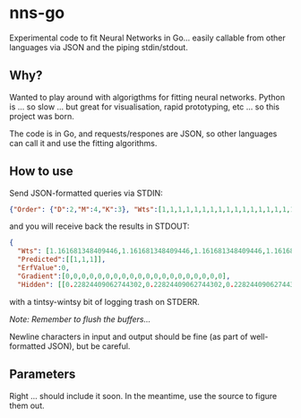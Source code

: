 # nns-go
Experimental code to fit Neural Networks in Go... easily callable from other languages via JSON and the piping stdin/stdout.

## Why?

Wanted to play around with algorigthms for fitting neural networks. Python is ... so slow ... but great for visualisation, rapid prototyping, etc ... so this project was born.

The code is in Go, and requests/respones are JSON, so other languages can call it and use the fitting algorithms.

## How to use

Send JSON-formatted queries via STDIN:
```json
{"Order": {"D":2,"M":4,"K":3}, "Wts":[1,1,1,1,1,1,1,1,1,1,1,1,1,1,1,1,1,1,1,1], "ShouldFit": true}
```
and you will receive back the results in STDOUT:
```JSON
{
  "Wts": [1.161681348409446,1.161681348409446,1.161681348409446,1.161681348409446,1.161681348409446,1.161681348409446,1.161681348409446,1.161681348409446,1.095318609619859,1.095318609619859,1.095318609619859,1.095318609619859,1.095318609619859,1.095318609619859,1.095318609619859,1.095318609619859,1.095318609619859,1.095318609619859,1.095318609619859,1.095318609619859],
  "Predicted":[[1,1,1]],
  "ErfValue":0,
  "Gradient":[0,0,0,0,0,0,0,0,0,0,0,0,0,0,0,0,0,0,0,0],
  "Hidden": [[0.22824409062744302,0.22824409062744302,0.22824409062744302,0.22824409062744302]]}
```
with a tintsy-wintsy bit of logging trash on STDERR.

*Note: Remember to flush the buffers...*

Newline characters in input and output should be fine (as part of well-formatted JSON), but be careful.

## Parameters
Right ... should include it soon. In the meantime, use the source to figure them out.